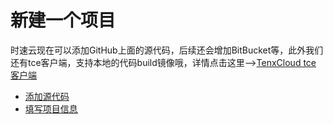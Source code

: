 # 新建一个项目
时速云现在可以添加GitHub上面的源代码，后续还会增加BitBucket等，此外我们还有tce客户端，支持本地的代码build镜像哦，详情点击这里-->[TenxCloud tce 客户端](../client/README.md)
 * [添加源代码](project-listcoderepo.md)
 * [填写项目信息](project-fill.md)

